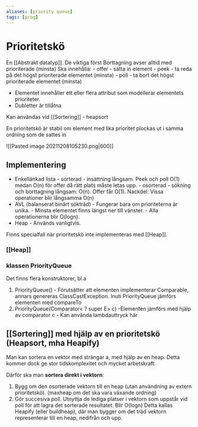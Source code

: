```yaml
---
aliases: [priority queue]
tags: [prog]
---
```


# Prioritetskö
En [[Abstrakt datatyp]]. De viktiga först
Borttagning avser alltid med prioriterade (minsta)
Ska innehålla:
	- offer - sätta in element
	- peek - ta reda på det högst prioriterade elementet (minsta)
	- poll - ta bort det högst prioriterade elementet (minsta)

- Elementet innehåller ett eller flera attribut som modellerar elementets prioriteter. 
- Dubletter är tillåtna

Kan användas vid [[Sortering]] - heapsort

En prioritetskö är stabil om element med lika prioritet plockas ut i samma ordning som de sattes in

![[Pasted image 20211208105230.png|600]]

## Implementering
- Enkellänkad lista
		- sorterad - insättning långsam. Peek och poll O(1) medan O(n) för offer då rätt plats måste letas upp. 
		- osorterad - sökning och borttagning långsam: O(n). Offer får O(1).
Nackdel: Vissa operationer blir långsamma O(n)
- AVL (balanserat binärt sökträd)
		- Fungerar bara om prioriteterna är unika.
		- Minsta elementet finns längst ner till vänster. 
		- Alla operationerna blir O(logn).
- Heap
		- Används vanligtvis. 

Finns specialfall när prioritetskö inte implementeras med [[Heap]]. 

### [[Heap]]

### klassen PriorityQueue
Det finns flera konstruktorer, bl.a
1. PriorityQueue()
		- Förutsätter att elementen implementerar Comparable, annars genereras ClassCastException. Inuti PriorityQueue jämförs elementen med compareTo
2. PriorityQueue(Comparator< ? super E> c)
		-Elementen jämförs med hjälp av comparator c
		- Kan använda lambdauttryck här


## [[Sortering]] med hjälp av en prioritetskö (Heapsort, mha Heapify)
Man kan sortera en vektor med strängar a, med hjälp av en heap. Detta kommer dock ge stor tidskomplexitet och mycket arbetskraft.

Därför ska man **sortera direkt i vektorn**:
1. Bygg om den osorterade vektorn till en heap (utan användning av extern prioritetskö).  (maxheap om det ska vara växande ordning)
2. Gör succesiva poll. Utnyttja de lediga platser i vektorn som uppstår vid poll för att lagra det sorterade resultatet. Blir O(logn)
Detta kallas Heapify (eller buildheap), där man bygger om det träd vektorn representerar till en heap, nedifrån och upp.


